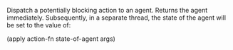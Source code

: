   Dispatch a potentially blocking action to an agent. Returns the
  agent immediately. Subsequently, in a separate thread, the state of
  the agent will be set to the value of:

  (apply action-fn state-of-agent args)